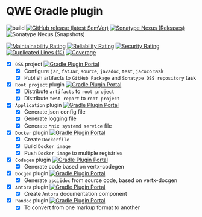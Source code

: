 # QWE Gradle plugin

![build](https://github.com/play-iot/gradle-plugin/workflows/build-release/badge.svg?branch=main)
[![GitHub release (latest SemVer)](https://img.shields.io/github/v/release/play-iot/gradle-plugin?sort=semver)](https://github.com/play-iot/gradle-plugin/releases/latest)
[![Sonatype Nexus (Releases)](https://img.shields.io/nexus/r/cloud.playio/gradle-plugin?server=https%3A%2F%2Fs01.oss.sonatype.org%2F)](https://search.maven.org/artifact/cloud.playio/gradle-plugin)
![Sonatype Nexus (Snapshots)](https://img.shields.io/nexus/s/cloud.playio/gradle-plugin?server=https%3A%2F%2Fs01.oss.sonatype.org%2F)

[![Maintainability Rating](https://sonarcloud.io/api/project_badges/measure?project=play-iot_gradle-plugin&metric=sqale_rating)](https://sonarcloud.io/dashboard?id=play-iot_gradle-plugin)
[![Reliability Rating](https://sonarcloud.io/api/project_badges/measure?project=play-iot_gradle-plugin&metric=reliability_rating)](https://sonarcloud.io/dashboard?id=play-iot_gradle-plugin)
[![Security Rating](https://sonarcloud.io/api/project_badges/measure?project=play-iot_gradle-plugin&metric=security_rating)](https://sonarcloud.io/dashboard?id=play-iot_gradle-plugin)
[![Duplicated Lines (%)](https://sonarcloud.io/api/project_badges/measure?project=play-iot_gradle-plugin&metric=duplicated_lines_density)](https://sonarcloud.io/dashboard?id=play-iot_gradle-plugin)
[![Coverage](https://sonarcloud.io/api/project_badges/measure?project=play-iot_gradle-plugin&metric=coverage)](https://sonarcloud.io/dashboard?id=play-iot_gradle-plugin)

- [x] `OSS` project [![Gradle Plugin Portal](https://img.shields.io/maven-metadata/v/https/plugins.gradle.org/m2/cloud/playio/gradle-plugin/maven-metadata.xml.svg?colorB=007ec6&label=oss)](https://plugins.gradle.org/plugin/cloud.playio.gradle.oss)
    - [x] Configure `jar`, `fatJar`, `source`, `javadoc`, `test`, `jacoco` task
    - [x] Publish artifacts to `GitHub Package` and `Sonatype OSS repository` task
- [x] `Root project` plugin [![Gradle Plugin Portal](https://img.shields.io/maven-metadata/v/https/plugins.gradle.org/m2/cloud/playio/gradle-plugin/maven-metadata.xml.svg?colorB=007ec6&label=root)](https://plugins.gradle.org/plugin/cloud.playio.gradle.root)
    - [x] Distribute `artifacts` to `root project`
    - [x] Distribute `test report` to `root project`
- [x] `Application` plugin [![Gradle Plugin Portal](https://img.shields.io/maven-metadata/v/https/plugins.gradle.org/m2/cloud/playio/gradle-plugin/maven-metadata.xml.svg?colorB=007ec6&label=app)](https://plugins.gradle.org/plugin/cloud.playio.gradle.qwe.app)
    - [x] Generate json config file
    - [x] Generate logging file
    - [x] Generate `*nix systemd service` file
- [x] `Docker` plugin [![Gradle Plugin Portal](https://img.shields.io/maven-metadata/v/https/plugins.gradle.org/m2/cloud/playio/gradle-plugin/maven-metadata.xml.svg?colorB=007ec6&label=docker)](https://plugins.gradle.org/plugin/cloud.playio.gradle.qwe.docker)
    - [x] Create `Dockerfile`
    - [x] Build `Docker image`
    - [x] Push `Docker image` to multiple registries
- [x] `Codegen` plugin [![Gradle Plugin Portal](https://img.shields.io/maven-metadata/v/https/plugins.gradle.org/m2/cloud/playio/gradle-plugin/maven-metadata.xml.svg?colorB=007ec6&label=docker)](https://plugins.gradle.org/plugin/cloud.playio.gradle.codegen)
    - [x] Generate code based on vertx-codegen
- [x] `Docgen` plugin [![Gradle Plugin Portal](https://img.shields.io/maven-metadata/v/https/plugins.gradle.org/m2/cloud/playio/gradle-plugin/maven-metadata.xml.svg?colorB=007ec6&label=docker)](https://plugins.gradle.org/plugin/cloud.playio.gradle.docgen)
  - [x] Generate `asciidoc` from source code, based on vertx-docgen
- [x] `Antora` plugin [![Gradle Plugin Portal](https://img.shields.io/maven-metadata/v/https/plugins.gradle.org/m2/cloud/playio/gradle-plugin/maven-metadata.xml.svg?colorB=007ec6&label=docker)](https://plugins.gradle.org/plugin/cloud.playio.gradle.antora)
    - [x] Create `Antora` documentation component
- [x] `Pandoc` plugin [![Gradle Plugin Portal](https://img.shields.io/maven-metadata/v/https/plugins.gradle.org/m2/cloud/playio/gradle-plugin/maven-metadata.xml.svg?colorB=007ec6&label=docker)](https://plugins.gradle.org/plugin/cloud.playio.gradle.pandoc)
    - [x] To convert from one markup format to another

